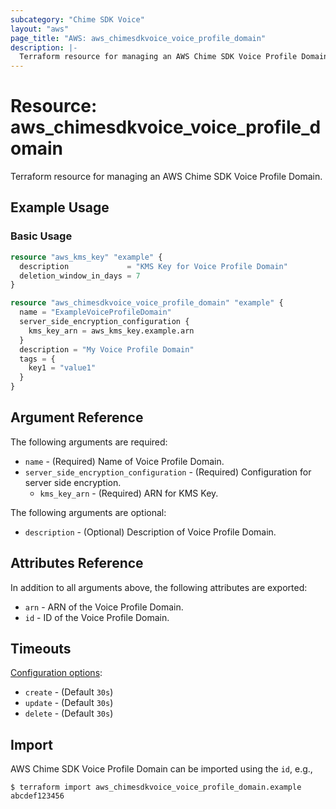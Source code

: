 ```yaml
---
subcategory: "Chime SDK Voice"
layout: "aws"
page_title: "AWS: aws_chimesdkvoice_voice_profile_domain"
description: |-
  Terraform resource for managing an AWS Chime SDK Voice Profile Domain.
---
```


# Resource: aws_chimesdkvoice_voice_profile_domain

Terraform resource for managing an AWS Chime SDK Voice Profile Domain.

## Example Usage

### Basic Usage

```terraform
resource "aws_kms_key" "example" {
  description             = "KMS Key for Voice Profile Domain"
  deletion_window_in_days = 7
}

resource "aws_chimesdkvoice_voice_profile_domain" "example" {
  name = "ExampleVoiceProfileDomain"
  server_side_encryption_configuration {
    kms_key_arn = aws_kms_key.example.arn
  }
  description = "My Voice Profile Domain"
  tags = {
    key1 = "value1"
  }
}
```

## Argument Reference

The following arguments are required:

* `name` - (Required) Name of Voice Profile Domain.
* `server_side_encryption_configuration` - (Required) Configuration for server side encryption.
    * `kms_key_arn` - (Required) ARN for KMS Key.

The following arguments are optional:

* `description` - (Optional) Description of Voice Profile Domain.

## Attributes Reference

In addition to all arguments above, the following attributes are exported:

* `arn` - ARN of the Voice Profile Domain.
* `id` - ID of the Voice Profile Domain.

## Timeouts

[Configuration options](https://developer.hashicorp.com/terraform/language/resources/syntax#operation-timeouts):

* `create` - (Default `30s`)
* `update` - (Default `30s`)
* `delete` - (Default `30s`)

## Import

AWS Chime SDK Voice Profile Domain can be imported using the `id`, e.g.,

```
$ terraform import aws_chimesdkvoice_voice_profile_domain.example abcdef123456
```